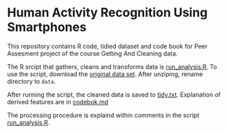 # Human Activity Recognition Using Smartphones

This repository contains R code, tidied dataset and code book for 
Peer Assesment project of the course Getting And Cleaning data.

The R srcipt that gathers, cleans and transforms data is [run_analysis.R](run_analysis.R).
To use the script, download the [original data set](https://d396qusza40orc.cloudfront.net/getdata%2Fprojectfiles%2FUCI%20HAR%20Dataset.zip).
After unziping, rename directory to `data`.

After running the script, the cleaned data is saved to [tidy.txt](tidy.txt).
Explanation of derived features are in [codebok.md](codebook.md)

The processing procedure is explaind within comments in the script [run_analysis.R](run_analysis.R).
